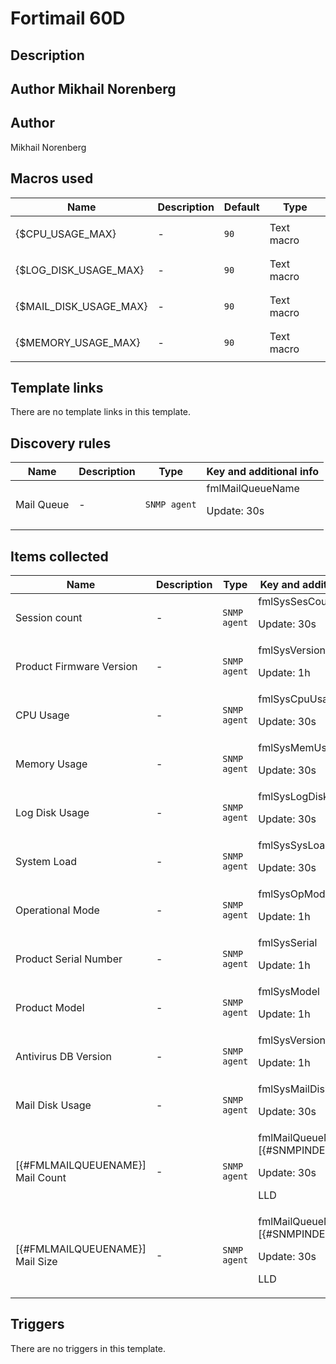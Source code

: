# Fortimail 60D

## Description

## Author Mikhail Norenberg 

## Author

Mikhail Norenberg

## Macros used

|Name|Description|Default|Type|
|----|-----------|-------|----|
|{$CPU_USAGE_MAX}|<p>-</p>|`90`|Text macro|
|{$LOG_DISK_USAGE_MAX}|<p>-</p>|`90`|Text macro|
|{$MAIL_DISK_USAGE_MAX}|<p>-</p>|`90`|Text macro|
|{$MEMORY_USAGE_MAX}|<p>-</p>|`90`|Text macro|
## Template links

There are no template links in this template.

## Discovery rules

|Name|Description|Type|Key and additional info|
|----|-----------|----|----|
|Mail Queue|<p>-</p>|`SNMP agent`|fmlMailQueueName<p>Update: 30s</p>|
## Items collected

|Name|Description|Type|Key and additional info|
|----|-----------|----|----|
|Session count|<p>-</p>|`SNMP agent`|fmlSysSesCount<p>Update: 30s</p>|
|Product Firmware Version|<p>-</p>|`SNMP agent`|fmlSysVersion<p>Update: 1h</p>|
|CPU Usage|<p>-</p>|`SNMP agent`|fmlSysCpuUsage<p>Update: 30s</p>|
|Memory Usage|<p>-</p>|`SNMP agent`|fmlSysMemUsage<p>Update: 30s</p>|
|Log Disk Usage|<p>-</p>|`SNMP agent`|fmlSysLogDiskUsage<p>Update: 30s</p>|
|System Load|<p>-</p>|`SNMP agent`|fmlSysSysLoad<p>Update: 30s</p>|
|Operational Mode|<p>-</p>|`SNMP agent`|fmlSysOpMode<p>Update: 1h</p>|
|Product Serial Number|<p>-</p>|`SNMP agent`|fmlSysSerial<p>Update: 1h</p>|
|Product Model|<p>-</p>|`SNMP agent`|fmlSysModel<p>Update: 1h</p>|
|Antivirus DB Version|<p>-</p>|`SNMP agent`|fmlSysVersionAV<p>Update: 1h</p>|
|Mail Disk Usage|<p>-</p>|`SNMP agent`|fmlSysMailDiskUsage<p>Update: 30s</p>|
|[{#FMLMAILQUEUENAME}] Mail Count|<p>-</p>|`SNMP agent`|fmlMailQueueMailCount.[{#SNMPINDEX}]<p>Update: 30s</p><p>LLD</p>|
|[{#FMLMAILQUEUENAME}] Mail Size|<p>-</p>|`SNMP agent`|fmlMailQueueMailSize.[{#SNMPINDEX}]<p>Update: 30s</p><p>LLD</p>|
## Triggers

There are no triggers in this template.

